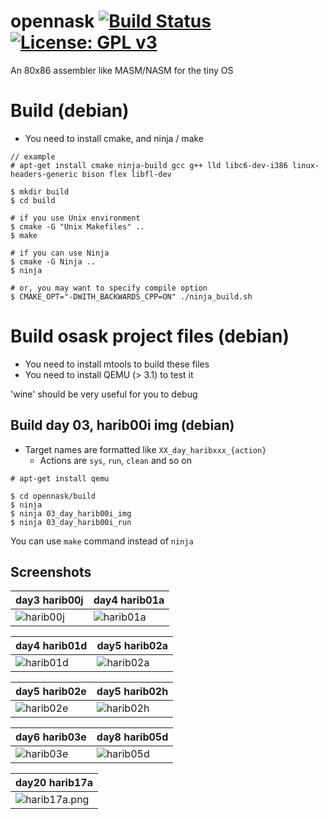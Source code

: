 # opennask [![Build Status](https://github.com/HobbyOSs/opennask/actions/workflows/cmake.yml/badge.svg)](https://github.com/HobbyOSs/opennask/actions/workflows/cmake.yml) [![License: GPL v3](https://img.shields.io/badge/License-GPL%20v3-blue.svg)](http://www.gnu.org/licenses/gpl-3.0)
An 80x86 assembler like MASM/NASM for the tiny OS

# Build (debian)
* You need to install cmake, and ninja / make
```
// example
# apt-get install cmake ninja-build gcc g++ lld libc6-dev-i386 linux-headers-generic bison flex libfl-dev

$ mkdir build
$ cd build

# if you use Unix environment
$ cmake -G "Unix Makefiles" ..
$ make

# if you can use Ninja
$ cmake -G Ninja ..
$ ninja

# or, you may want to specify compile option
$ CMAKE_OPT="-DWITH_BACKWARDS_CPP=ON" ./ninja_build.sh
```

# Build osask project files (debian)

* You need to install mtools to build these files
* You need to install QEMU (> 3.1) to test it

'wine' should be very useful for you to debug

## Build day 03, harib00i img (debian)

* Target names are formatted like `XX_day_haribxxx_{action}`
    * Actions are `sys`, `run`, `clean` and so on

```
# apt-get install qemu

$ cd opennask/build
$ ninja
$ ninja 03_day_harib00i_img
$ ninja 03_day_harib00i_run
```

You can use `make` command instead of `ninja`

## Screenshots

| day3 harib00j | day4 harib01a |
|---------------|---------------|
|![harib00j](https://raw.githubusercontent.com/HobbyOSs/opennask/master/harib00j.png)|![harib01a](https://raw.githubusercontent.com/HobbyOSs/opennask/master/harib01a.png)|

| day4 harib01d | day5 harib02a |
|---------------|---------------|
|![harib01d](https://raw.githubusercontent.com/HobbyOSs/opennask/master/harib01d.png)|![harib02a](https://raw.githubusercontent.com/HobbyOSs/opennask/master/harib02a.png)|

| day5 harib02e | day5 harib02h |
|---------------|---------------|
|![harib02e](https://raw.githubusercontent.com/HobbyOSs/opennask/master/harib02e.png)|![harib02h](https://raw.githubusercontent.com/HobbyOSs/opennask/master/harib02h.png)|

| day6 harib03e | day8 harib05d |
|---------------|---------------|
|![harib03e](https://raw.githubusercontent.com/HobbyOSs/opennask/master/harib03e.png)|![harib05d](https://raw.githubusercontent.com/HobbyOSs/opennask/master/harib05d.png)|

| day20 harib17a |
|----------------|
|![harib17a.png](https://raw.githubusercontent.com/HobbyOSs/opennask/master/harib17a.png)|
